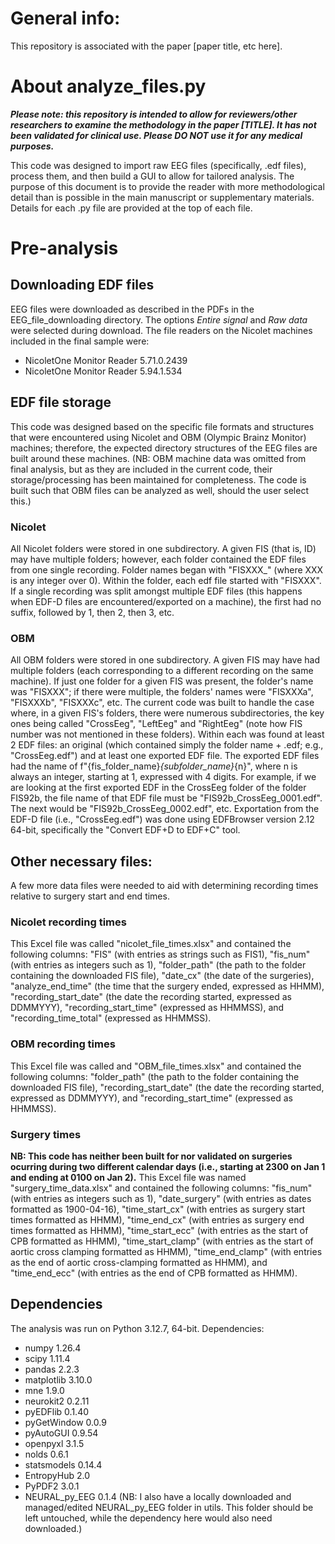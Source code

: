 # General info:
This repository is associated with the paper [paper title, etc here].

# About analyze_files.py
***Please note: this repository is intended to allow for reviewers/other researchers to examine the methodology in the paper [TITLE]. It has not been validated for clinical use. Please DO NOT use it for any medical purposes.***

This code was designed to import raw EEG files (specifically, .edf files), process them, and then build a GUI to allow for tailored analysis. The purpose of this document is to provide the reader with more methodological detail than is possible in the main manuscript or supplementary materials. Details for each .py file are provided at the top of each file.

# Pre-analysis
## Downloading EDF files
EEG files were downloaded as described in the PDFs in the EEG_file_downloading directory. The options _Entire signal_ and _Raw data_ were selected during download. The file readers on the Nicolet machines included in the final sample were:  
- NicoletOne Monitor Reader 5.71.0.2439
- NicoletOne Monitor Reader 5.94.1.534

## EDF file storage
This code was designed based on the specific file formats and structures that were encountered using Nicolet and OBM (Olympic Brainz Monitor) machines; therefore, the expected directory structures of the EEG files are built around these machines. (NB: OBM machine data was omitted from final analysis, but as they are included in the current code, their storage/processing has been maintained for completeness. The code is built such that OBM files can be analyzed as well, should the user select this.)

### Nicolet
All Nicolet folders were stored in one subdirectory. A given FIS (that is, ID) may have multiple folders; however, each folder contained the EDF files from one single recording. Folder names began with "FISXXX_" (where XXX is any integer over 0). Within the folder, each edf file started with "FISXXX". If a single recording was split amongst multiple EDF files (this happens when EDF-D files are encountered/exported on a machine), the first had no suffix, followed by 1, then 2, then 3, etc.

### OBM
All OBM folders were stored in one subdirectory. A given FIS may have had multiple folders (each corresponding to a different recording on the same machine). If just one folder for a given FIS was present, the folder's name was "FISXXX"; if there were multiple, the folders' names were "FISXXXa", "FISXXXb", "FISXXXc", etc. The current code was built to handle the case where, in a given FIS's folders, there were numerous subdirectories, the key ones being called "CrossEeg", "LeftEeg" and "RightEeg" (note how FIS number was not mentioned in these folders). Within each was found at least 2 EDF files: an original (which contained simply the folder name + .edf; e.g., "CrossEeg.edf") and at least one exported EDF file. The exported EDF files had the name of f"{fis_folder_name}_{subfolder_name}_{n}", where n is always an integer, starting at 1, expressed with 4 digits. For example, if we are looking at the first exported EDF in the CrossEeg folder of the folder FIS92b, the file name of that EDF file must be "FIS92b_CrossEeg_0001.edf". The next would be "FIS92b_CrossEeg_0002.edf", etc. Exportation from the EDF-D file (i.e., "CrossEeg.edf") was done using EDFBrowser version 2.12 64-bit, specifically the "Convert EDF+D to EDF+C" tool.

## Other necessary files:
A few more data files were needed to aid with determining recording times relative to surgery start and end times.
### Nicolet recording times
This Excel file was called "nicolet_file_times.xlsx" and contained the following columns: "FIS" (with entries as strings such as FIS1), "fis_num" (with entries as integers such as 1), "folder_path" (the path to the folder containing the downloaded FIS file), "date_cx" (the date of the surgeries), "analyze_end_time" (the time that the surgery ended, expressed as HHMM), "recording_start_date" (the date the recording started, expressed as DDMMYYY), "recording_start_time" (expressed as HHMMSS), and "recording_time_total" (expressed as HHMMSS).
### OBM recording times
This Excel file was called and "OBM_file_times.xlsx" and contained the following columns: "folder_path" (the path to the folder containing the downloaded FIS file), "recording_start_date" (the date the recording started, expressed as DDMMYYY), and "recording_start_time" (expressed as HHMMSS).
### Surgery times
**NB: This code has neither been built for nor validated on surgeries ocurring during two different calendar days (i.e., starting at 2300 on Jan 1 and ending at 0100 on Jan 2).**
This Excel file was named "surgery_time_data.xlsx" and contained the following columns: "fis_num" (with entries as integers such as 1), "date_surgery" (with entries as dates formatted as 1900-04-16), "time_start_cx" (with entries as surgery start times formatted as HHMM), "time_end_cx" (with entries as surgery end times formatted as HHMM), "time_start_ecc" (with entries as the start of CPB formatted as HHMM), "time_start_clamp" (with entries as the start of aortic cross clamping formatted as HHMM), "time_end_clamp" (with entries as the end of aortic cross-clamping formatted as HHMM), and "time_end_ecc" (with entries as the end of CPB formatted as HHMM).

## Dependencies
The analysis was run on Python 3.12.7, 64-bit. 
Dependencies:
 - numpy 1.26.4
 - scipy 1.11.4
 - pandas 2.2.3
 - matplotlib 3.10.0
 - mne 1.9.0
 - neurokit2 0.2.11
 - pyEDFlib 0.1.40
 - pyGetWindow 0.0.9
 - pyAutoGUI 0.9.54
 - openpyxl 3.1.5
 - nolds 0.6.1
 - statsmodels 0.14.4
 - EntropyHub 2.0
 - PyPDF2 3.0.1
 - NEURAL_py_EEG 0.1.4 (NB: I also have a locally downloaded and managed/edited NEURAL_py_EEG folder in utils. This folder should be left untouched, while the dependency here would also need downloaded.)

